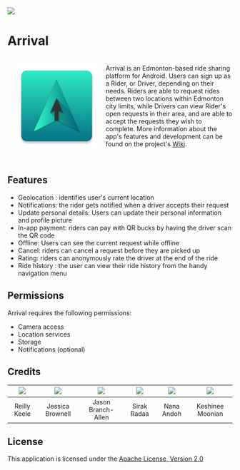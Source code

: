 <img src="https://github.com/CMPUT301W20T07/arrival/blob/photos/doc/Photos/ArrivalLogoBanner-01.png">

# Arrival

<img src="https://raw.githubusercontent.com/CMPUT301W20T07/arrival/master/code/app/src/main/res/mipmap-xxxhdpi/ic_launcher.png" align="left" width="200" hspace="10" vspace="10">

<br>Arrival is an Edmonton-based ride sharing platform for Android. Users can sign up as a Rider, or Driver, depending on their needs. Riders are able to request rides between two locations within Edmonton city limits, while Drivers can view Rider's open requests in their area, and are able to accept the requests they wish to complete. More information about the app's features and development can be found on the project's [Wiki](https://github.com/CMPUT301W20T07/arrival/wiki).

<br>

## Features
- Geolocation : identifies user's current location <br>
- Notifications: the rider gets notified when a driver accepts their request <br>
- Update personal details: Users can update their personal information and profile picture <br>
- In-app payment: riders can pay with QR bucks by having the driver scan the QR code <br>
- Offline: Users can see the current request while offline <br>
- Cancel: riders can cancel a request before they are picked up <br>
- Rating: riders can anonymously rate the driver at the end of the ride <br>
- Ride history : the user can view their ride history from the handy navigation menu <br>

## Permissions
Arrival requires the following permissions: 
- Camera access
- Location services
- Storage
- Notifications (optional) 

## Credits
| [![](https://avatars2.githubusercontent.com/u/54957139?s=460&v=4)](https://github.com/reillykeele) | [![](https://avatars0.githubusercontent.com/u/59150487?s=460&v=4)](https://github.com/JessBrownell) | [![](https://avatars3.githubusercontent.com/u/20142047?s=460&v=4)](https://github.com/jasonexus) | [![](https://avatars2.githubusercontent.com/u/60719924?s=460&v=4)](https://github.com/crazyloco4) | [![](https://avatars0.githubusercontent.com/u/59236774?s=460&v=4)](https://github.com/deadpools-besty) | [![](https://avatars1.githubusercontent.com/u/44715881?s=460&v=4)](https://github.com/KeshineeM) |
| :---: | :---: | :---: | :---: | :---: | :---: |
| Reilly Keele | Jessica Brownell| Jason Branch-Allen| Sirak Radaa| Nana Andoh | Keshinee Moonian|

## License
This application is licensed under the [Apache License, Version 2.0](https://github.com/CMPUT301W20T07/arrival/wiki/Glossary#license)
